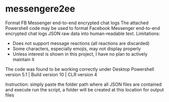 # messengere2ee
Format FB Messenger end-to-end encrypted chat logs
The attached Powershell code may be used to format Facebook Messenger end-to-end encrypted chat logs JSON raw data into human-readable text.
Limitations:
 - Does not support message reactions (all reactions are discarded)
 - Some characters, especially emojis, may not display properly
 - Unless interest is shown in this project, I have no plan to actively maintain it

The code was found to be working correctly under Desktop Powershell version 5.1 | Build version 10 | CLR version 4

Instruction: simply paste the folder path where all JSON files are contained and execute run the script, a folder will be created at this location for output files
